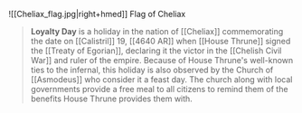 ![[Cheliax_flag.jpg|right+hmed]] 
 Flag of Cheliax
> **Loyalty Day** is a holiday in the nation of [[Cheliax]] commemorating the date on [[Calistril]] 19, [[4640 AR]] when [[House Thrune]] signed the [[Treaty of Egorian]], declaring it the victor in the [[Chelish Civil War]] and ruler of the empire. Because of House Thrune's well-known ties to the infernal, this holiday is also observed by the Church of [[Asmodeus]] who consider it a feast day. The church along with local governments provide a free meal to all citizens to remind them of the benefits House Thrune provides them with.







